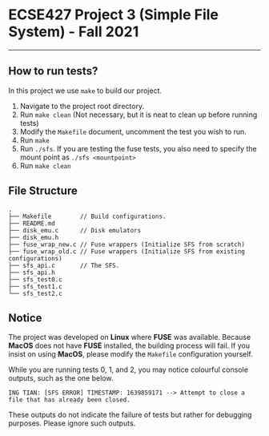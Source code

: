 # ECSE427 Project 3 (Simple File System) - Fall 2021

---

## How to run tests?

In this project we use `make` to build our project.

1. Navigate to the project root directory.
2. Run `make clean` (Not necessary, but it is neat to clean up before running tests)
3. Modify the `Makefile` document, uncomment the test you wish to run.
4. Run `make`
5. Run `./sfs`. If you are testing the fuse tests, you also need to specify the mount point as `./sfs <mountpoint>`
6. Run `make clean`

## File Structure

```text
.
├── Makefile        // Build configurations.
├── README.md
├── disk_emu.c      // Disk emulators
├── disk_emu.h
├── fuse_wrap_new.c // Fuse wrappers (Initialize SFS from scratch)
├── fuse_wrap_old.c // Fuse wrappers (Initialize SFS from existing configurations)
├── sfs_api.c       // The SFS.
├── sfs_api.h
├── sfs_test0.c
├── sfs_test1.c
└── sfs_test2.c
```

## Notice

The project was developed on **Linux** where **FUSE** was available. Because **MacOS** does not have **FUSE** installed,
the building process will fail. If you insist on using **MacOS**, please modify the `Makefile` configuration yourself.

While you are running tests 0, 1, and 2, you may notice colourful console outputs, such as the one below.

```text
ING TIAN: [SFS ERROR] TIMESTAMP: 1639859171 --> Attempt to close a file that has already been closed.
```

These outputs do not indicate the failure of tests but rather for debugging purposes. Please ignore such outputs.
